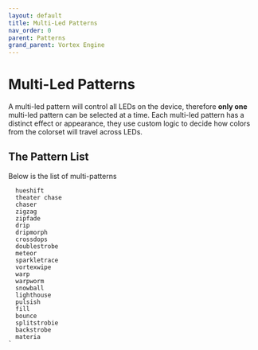 ```yaml
---
layout: default
title: Multi-Led Patterns
nav_order: 0
parent: Patterns
grand_parent: Vortex Engine
---
```


# Multi-Led Patterns

A multi-led pattern will control all LEDs on the device, therefore **only one** multi-led pattern can be selected at a time.  Each multi-led pattern has a distinct effect or appearance, they use custom logic to decide how colors from the colorset will travel across LEDs.

## The Pattern List

Below is the list of multi-patterns

```
  hueshift
  theater chase
  chaser
  zigzag
  zipfade
  drip
  dripmorph
  crossdops
  doublestrobe
  meteor
  sparkletrace
  vortexwipe
  warp
  warpworm
  snowball
  lighthouse
  pulsish
  fill
  bounce
  splitstrobie
  backstrobe
  materia
`